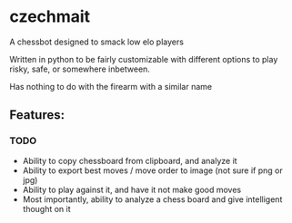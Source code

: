 # czechmait
A chessbot designed to smack low elo players

Written in python to be fairly customizable with different options to play risky, safe, or somewhere inbetween.

Has nothing to do with the firearm with a similar name

## Features:
### TODO
- Ability to copy chessboard from clipboard, and analyze it
- Ability to export best moves / move order to image (not sure if png or jpg)
- Ability to play against it, and have it not make good moves
- Most importantly, ability to analyze a chess board and give intelligent thought on it
